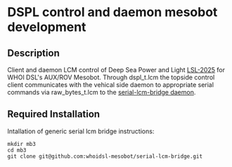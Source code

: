 # DSPL control and daemon mesobot development
## Description
Client and daemon LCM control of Deep Sea Power and Light [LSL-2025](https://www.deapsea.com/led-sealite/lsl-2025-multiray) for WHOI DSL's AUX/ROV Mesobot. Through dspl_t.lcm the topside control client communicates with the vehical side daemon to appropriate serial commands via raw_bytes_t.lcm to the [serial-lcm-bridge daemon](git@github.com:whoidsl-mesobot/serial-lcm-bridge.git).  

## Required Installation
Intallation of generic serial lcm bridge instructions:
```
mkdir mb3
cd mb3
git clone git@github.com:whoidsl-mesobot/serial-lcm-bridge.git
```
